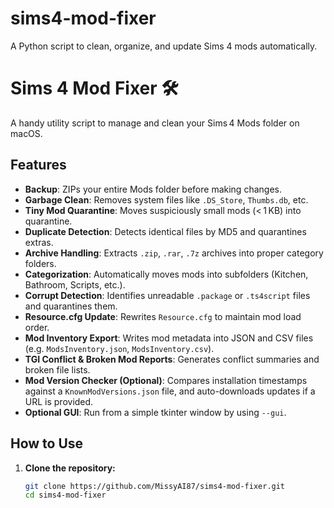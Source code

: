 # sims4-mod-fixer
A Python script to clean, organize, and update Sims 4 mods automatically.
# Sims 4 Mod Fixer 🛠️

A handy utility script to manage and clean your Sims 4 Mods folder on macOS.

## Features

- **Backup**: ZIPs your entire Mods folder before making changes.
- **Garbage Clean**: Removes system files like `.DS_Store`, `Thumbs.db`, etc.
- **Tiny Mod Quarantine**: Moves suspiciously small mods (< 1 KB) into quarantine.
- **Duplicate Detection**: Detects identical files by MD5 and quarantines extras.
- **Archive Handling**: Extracts `.zip`, `.rar`, `.7z` archives into proper category folders.
- **Categorization**: Automatically moves mods into subfolders (Kitchen, Bathroom, Scripts, etc.).
- **Corrupt Detection**: Identifies unreadable `.package` or `.ts4script` files and quarantines them.
- **Resource.cfg Update**: Rewrites `Resource.cfg` to maintain mod load order.
- **Mod Inventory Export**: Writes mod metadata into JSON and CSV files (e.g. `ModsInventory.json`, `ModsInventory.csv`).
- **TGI Conflict & Broken Mod Reports**: Generates conflict summaries and broken file lists.
- **Mod Version Checker (Optional)**: Compares installation timestamps against a `KnownModVersions.json` file, and auto-downloads updates if a URL is provided.
- **Optional GUI**: Run from a simple tkinter window by using `--gui`.

## How to Use

1. **Clone the repository:**
   ```bash
   git clone https://github.com/MissyAI87/sims4-mod-fixer.git
   cd sims4-mod-fixer
